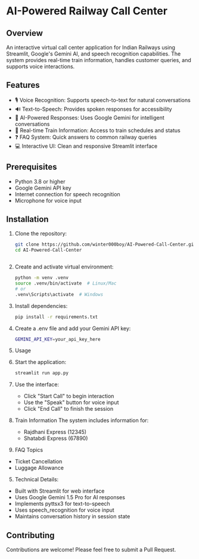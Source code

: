 # AI-Powered Railway Call Center

## Overview
An interactive virtual call center application for Indian Railways using Streamlit, Google's Gemini AI, and speech recognition capabilities. The system provides real-time train information, handles customer queries, and supports voice interactions.

## Features
- 🎙️ Voice Recognition: Supports speech-to-text for natural conversations
- 🔊 Text-to-Speech: Provides spoken responses for accessibility
- 🤖 AI-Powered Responses: Uses Google Gemini for intelligent conversations
- 🚂 Real-time Train Information: Access to train schedules and status
- ❓ FAQ System: Quick answers to common railway queries
- 💻 Interactive UI: Clean and responsive Streamlit interface

## Prerequisites
- Python 3.8 or higher
- Google Gemini API key
- Internet connection for speech recognition
- Microphone for voice input

## Installation

1. Clone the repository:
   ```bash
   git clone https://github.com/winter000boy/AI-Powered-Call-Center.git
   cd AI-Powered-Call-Center



2. Create and activate virtual environment:
   ```bash
   python -m venv .venv
   source .venv/bin/activate  # Linux/Mac
   # or
   .venv\Scripts\activate  # Windows


3. Install dependencies:
   ```bash
   pip install -r requirements.txt


4. Create a .env file and add your Gemini API key:
   ```bash
   GEMINI_API_KEY=your_api_key_here


5. Usage
   
1. Start the application:
   ```bash
   streamlit run app.py


2. Use the interface:
      <ul>
            <li>Click "Start Call" to begin interaction</li>
            <li>Use the "Speak" button for voice input</li>
            <li>Click "End Call" to finish the session</li>
      </ul>

3. Train Information
The system includes information for:
   <ul>
   <li>Rajdhani Express (12345)</li>
   <li>Shatabdi Express (67890)</li>
   </ul>




4. FAQ Topics
<ul>
<li>Ticket Cancellation</li>
<li>Luggage Allowance</li>
</ul>




5. Technical Details:

<ul>
    <li>Built with Streamlit for web interface</li>
    <li>Uses Google Gemini 1.5 Pro for AI responses</li>
    <li>Implements pyttsx3 for text-to-speech</li>
    <li>Uses speech_recognition for voice input</li>
    <li>Maintains conversation history in session state</li>
</ul>

<h2>Contributing</h2>
<p>Contributions are welcome! Please feel free to submit a Pull Request.</p>
